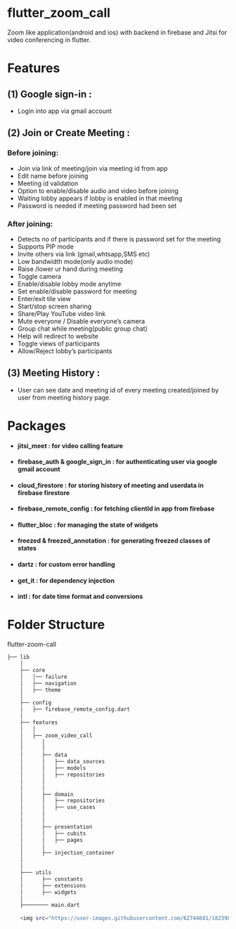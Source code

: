 # flutter_zoom_call

Zoom like application(android and ios) with backend in firebase and Jitsi for video conferencing in flutter.




# Features

## (1) Google sign-in :
* Login into app via gmail account


## (2) Join or Create Meeting :

### Before joining:
* Join via link of meeting/join via meeting id from app
* Edit name before joining
* Meeting id validation
* Option to enable/disable audio and video before joining
* Waiting lobby appears if lobby is enabled in that meeting
*  Password is needed if meeting password had been set

### After joining:
* Detects no of participants and if there is password set for the meeting 
* Supports PIP mode
* Invite others via link (gmail,whtsapp,SMS etc)
* Low bandwidth mode(only audio mode)
* Raise /lower ur hand during meeting
* Toggle camera
* Enable/disable lobby mode anytime
* Set enable/disable password for meeting
* Enter/exit tile view
* Start/stop screen sharing
* Share/Play YouTube video link
* Mute everyone / Disable everyone’s camera
* Group chat while meeting(public group chat)
* Help will redirect to website
* Toggle views of participants
* Allow/Reject lobby’s participants



## (3) Meeting History :
* User can see date and meeting id of every meeting created/joined by user from meeting history page.





# Packages

 - #### jitsi_meet : for video calling feature
 
 - #### firebase_auth & google_sign_in : for authenticating user via google gmail account

 - ####  cloud_firestore : for storing history of meeting and userdata in firebase firestore

 - ####  firebase_remote_config : for fetching clientId in app from firebase

 - ####  flutter_bloc : for managing the state of widgets

 - ####  freezed & freezed_annotation : for generating freezed classes of states

 - ####  dartz  : for custom error handling

 - ####  get_it : for dependency injection 

 - ####  intl : for date time format and conversions




# Folder Structure

flutter-zoom-call

```sh
├── lib
    │   
    ├── core   
    │   │── failure
    │   ├── navigation
    │   ├── theme
    │   
    ├── config   
    │   ├── firebase_remote_config.dart
    │            
    ├── features  
    │   │   
    │   ├── zoom_video_call
    │      │   
    │      │ 
    │      ├── data
    │      │   ├── data_sources
    │      │   ├── models
    │      │   ├── repositories
    │      │ 
    │      │ 
    │      ├── domain
    │      │   ├── repositories
    │      │   ├── use_cases
    │      │    
    │      │   
    │      ├── presentation
    │      │   ├── cubits
    │      │   ├── pages
    │      │    
    │      ├── injection_container
    │         
    │       
    ├─── utils
    │      ├── constants
    │      ├── extensions
    │      ├── widgets
    │    
    ├──────── main.dart     
    
    <img src="https://user-images.githubusercontent.com/62744681/182398780-28aeb0bc-590f-4c1f-b073-7523cc4a0bd6.png" width="200" style="max-width:100%;">  </br></br>







